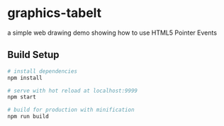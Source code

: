 # graphics-tabelt
a simple web drawing demo showing how to use HTML5 Pointer Events

## Build Setup

``` bash
# install dependencies
npm install

# serve with hot reload at localhost:9999
npm start

# build for production with minification
npm run build

```
